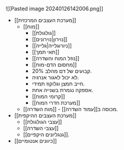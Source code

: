 ![[Pasted image 20240126142006.png]]
- [[מערכת העצבים המרכזית]] 
	- [[מוח]] 
		- [[גולגולת]]
		- [[נוירון|נוירונים]]
		- [[ניורוגלייה|גלייה]]
		- [[תאי תמך]]
		- [[נוזל המוח והשדרה]]
		- [[מחסום הדם-מוח]]
		- 20% קבועים של דם מהלב.
		- לא יכול לאגור אנרגיה.
		- חייב חמצן וגלוקוז תמידי.
		- אספקה נגמרת בשנייה אחת.
		- [[קרומי המוח]]
		- [[מערכת חדרי המוח]]
	- [[מוח השדרה]] - מכוסה ב[[עמוד השדרה]].
- [[מערכת העצבים ההיקפית]]
	- [[עצבי הגולגולת]]
	- [[עצבי השדרה]]
	- [[גנגליונים היקפיים]].
- [[כיוונים אנטומיים]]
